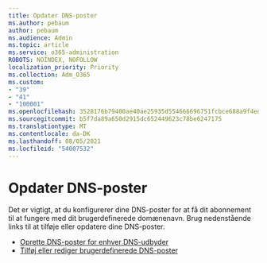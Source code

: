 ```yaml
---
title: Opdater DNS-poster
ms.author: pebaum
author: pebaum
ms.audience: Admin
ms.topic: article
ms.service: o365-administration
ROBOTS: NOINDEX, NOFOLLOW
localization_priority: Priority
ms.collection: Adm_O365
ms.custom:
- "39"
- "41"
- "100001"
ms.openlocfilehash: 3528176b79400ae40ae25935d554666696751fcbce688a9f4edcb926e777fb7f
ms.sourcegitcommit: b5f7da89a650d2915dc652449623c78be6247175
ms.translationtype: MT
ms.contentlocale: da-DK
ms.lasthandoff: 08/05/2021
ms.locfileid: "54007532"
---
```

# <a name="update-dns-records"></a>Opdater DNS-poster

Det er vigtigt, at du konfigurerer dine DNS-poster for at få dit abonnement til at fungere med dit brugerdefinerede domænenavn. Brug nedenstående links til at tilføje eller opdatere dine DNS-poster.
  
- [Oprette DNS-poster for enhver DNS-udbyder](https://docs.microsoft.com/microsoft-365/admin/get-help-with-domains/create-dns-records-at-any-dns-hosting-provider)  
- [Tilføj eller rediger brugerdefinerede DNS-poster](https://docs.microsoft.com/microsoft-365/admin/dns/add-or-edit-custom-dns-records)